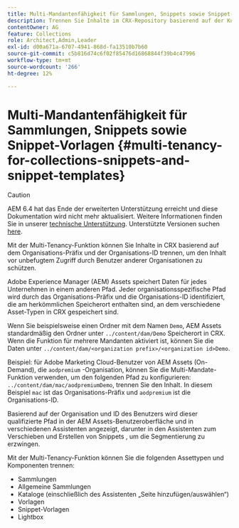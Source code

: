 ```yaml
---
title: Multi-Mandantenfähigkeit für Sammlungen, Snippets sowie Snippet-Vorlagen
description: Trennen Sie Inhalte im CRX-Repository basierend auf der Kundenorganisation, um unbefugten Zugriff zu verhindern.
contentOwner: AG
feature: Collections
role: Architect,Admin,Leader
exl-id: d00a671a-6707-4941-868d-fa13510b7b60
source-git-commit: c5b816d74c6f02f85476d16868844f39b4c47996
workflow-type: tm+mt
source-wordcount: '266'
ht-degree: 12%

---
```


# Multi-Mandantenfähigkeit für Sammlungen, Snippets sowie Snippet-Vorlagen {#multi-tenancy-for-collections-snippets-and-snippet-templates}

>[!CAUTION]
>
>AEM 6.4 hat das Ende der erweiterten Unterstützung erreicht und diese Dokumentation wird nicht mehr aktualisiert. Weitere Informationen finden Sie in unserer [technische Unterstützung](https://helpx.adobe.com/de/support/programs/eol-matrix.html). Unterstützte Versionen suchen [here](https://experienceleague.adobe.com/docs/?lang=de).

Mit der Multi-Tenancy-Funktion können Sie Inhalte in CRX basierend auf dem Organisations-Präfix und der Organisations-ID trennen, um den Inhalt vor unbefugtem Zugriff durch Benutzer anderer Organisationen zu schützen.

Adobe Experience Manager (AEM) Assets speichert Daten für jedes Unternehmen in einem anderen Pfad. Jeder organisationsspezifische Pfad wird durch das Organisations-Präfix und die Organisations-ID identifiziert, die am herkömmlichen Speicherort enthalten sind, an dem verschiedene Asset-Typen in CRX gespeichert sind.

Wenn Sie beispielsweise einen Ordner mit dem Namen `Demo`, AEM Assets standardmäßig den Ordner unter `../content/dam/Demo` Speicherort in CRX. Wenn die Funktion für mehrere Mandanten aktiviert ist, können Sie die Daten unter `../content/dam/<organization prefix>/<organization id>Demo`.

Beispiel: für Adobe Marketing Cloud-Benutzer von AEM Assets (On-Demand), die `aodpremium` -Organisation, können Sie die Multi-Mandate-Funktion verwenden, um den folgenden Pfad zu konfigurieren: `../content/dam/mac/aodpremiumDemo`, trennen Sie den Inhalt. In diesem Beispiel `mac` ist das Organisations-Präfix und `aodpremium` ist die Organisations-ID.

Basierend auf der Organisation und ID des Benutzers wird dieser qualifizierte Pfad in der AEM Assets-Benutzeroberfläche und in verschiedenen Assistenten angezeigt, darunter in den Assistenten zum Verschieben und Erstellen von Snippets , um die Segmentierung zu erzwingen.

Mit der Multi-Tenancy-Funktion können Sie die folgenden Assettypen und Komponenten trennen:

* Sammlungen
* Allgemeine Sammlungen
* Kataloge (einschließlich des Assistenten „Seite hinzufügen/auswählen“)
* Vorlagen
* Snippet-Vorlagen
* Lightbox
